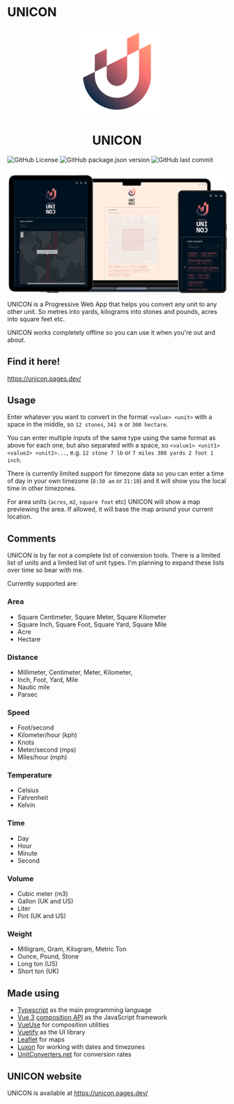 # UNICON

<p align="center">
  <img src="https://raw.githubusercontent.com/sebastian-raubach/unicon/main/src/assets/logo.svg?sanitize=true" width="200" alt="Logo"><br/>
  <h1 align="center">UNICON</h1>
</p>

![GitHub License](https://img.shields.io/github/license/sebastian-raubach/unicon?style=for-the-badge&logo=apache)
![GitHub package.json version](https://img.shields.io/github/package-json/v/sebastian-raubach/unicon?style=for-the-badge)
![GitHub last commit](https://img.shields.io/github/last-commit/sebastian-raubach/unicon?style=for-the-badge&logo=git)

<img src="docs/unicon-banner.png" style="max-width: 100%;" alt="UNICON running on various devices">

UNICON is a Progressive Web App that helps you convert any unit to any other unit. So metres into yards, kilograms into stones and pounds, acres into square feet etc.

UNICON works completely offline so you can use it when you're out and about.

## Find it here!

https://unicon.pages.dev/

## Usage

Enter whatever you want to convert in the format `<value> <unit>` with a space in the middle, so `12 stones`, `341 m` or `300 hectare`.

You can enter multiple inputs of the same type using the same format as above for each one, but also separated with a space, so `<value1> <unit1> <value2> <unit2>...`, e.g. `12 stone 7 lb` or `7 miles 300 yards 2 foot 1 inch`.

There is currently limited support for timezone data so you can enter a time of day in your own timezone (`8:30 am` or `21:10`) and it will show you the local time in other timezones.

For area units (`acres`, `m2`, `square foot` etc) UNICON will show a map previewing the area. If allowed, it will base the map around your current location.

## Comments

UNICON is by far not a complete list of conversion tools. There is a limited list of units and a limited list of unit types. I'm planning to expand these lists over time so bear with me.

Currently supported are:

### Area

- Square Centimeter, Square Meter, Square Kilometer
- Square Inch, Square Foot, Square Yard, Square Mile
- Acre
- Hectare

### Distance

- Millimeter, Centimeter, Meter, Kilometer,
- Inch, Foot, Yard, Mile
- Nautic mile
- Parsec

### Speed

- Foot/second
- Kilometer/hour (kph)
- Knots
- Meter/second (mps)
- Miles/hour (mph)

### Temperature

- Celsius
- Fahrenheit
- Kelvin

### Time

- Day
- Hour
- Minute
- Second

### Volume

- Cubic meter (m3)
- Gallon (UK and US)
- Liter
- Pint (UK and US)

### Weight

- Milligram, Gram, Kilogram, Metric Ton
- Ounce, Pound, Stone
- Long ton (US)
- Short ton (UK)

## Made using

- [Typescript](https://www.typescriptlang.org/) as the main programming language
- [Vue 3](https://vuejs.org/) [composition API](https://vuejs.org/guide/extras/composition-api-faq.html) as the JavaScript framework
- [VueUse](https://vueuse.org/) for composition utilities
- [Vuetify](https://vuetifyjs.com/) as the UI library
- [Leaflet](https://leafletjs.com/) for maps
- [Luxon](https://github.com/moment/luxon) for working with dates and timezones
- [UnitConverters.net](https://www.unitconverters.net/) for conversion rates

## UNICON website

UNICON is available at https://unicon.pages.dev/